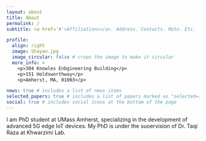 ```yaml
---
layout: about
title: About
permalink: /
subtitle: <a href='#'>Affiliations</a>. Address. Contacts. Moto. Etc.

profile:
  align: right
  image: Shayan.jpg
  image_circular: false # crops the image to make it circular
  more_info: >
    <p>304 Knowles Enbgineering Building</p>
    <p>151 Holdsworthway</p>
    <p>Amherst, MA, 01003</p>

news: true # includes a list of news items
selected_papers: true # includes a list of papers marked as "selected={true}"
social: true # includes social icons at the bottom of the page
---
```


I am PhD student at UMass Amherst, specializing in the development of advanced 5G edge IoT devices. My PhD is under the suoervision of Dr. Taqi Raza at Khwarzimi Lab.
